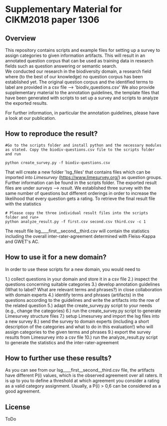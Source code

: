 # Supplementary Material for CIKM2018 paper 1306

## Overview
This repository contains scripts and example files for setting up a survey to assign categories to given information artifacts. This will result in an annotated question corpus that can be used as training data in research fields such as question answering or semantic search.  
We conducted our research in the biodiversity domain, a research field where (to the best of our knowledge) no question corpus has been established yet. The original question corpus and the identified terms to label are provided in a csv file --> 'biodiv_questions.csv' 
We also provide supplementary material to the annotation guidelines, the template files that have been generated with scripts to set up a survey and scripts to analyze the exported results.

For further information, in particular the annotation guidelines, please have a look at our publication.


## How to reproduce the result?
 

```shell
#Go to the scripts folder and install python and the necessary modules as stated. Copy the biodiv-questions.csv file to the scripts folder and run

python create_survey.py -f biodiv-questions.csv
```
That will create a new folder 'lsg_files' that contains files which can be imported into *Limesurvey* (https://www.limesurvey.org/) as question groups. Further information can be found in the scripts folder.
The exported result files are under *surveys* --> *result*. We established three survey with the same number of questions but different orderings in order to increase the likelihood that every question gets a rating. To retrieve the final result file with the statistics 

```shell
# Please copy the three individual result files into the scripts folder and run+
python analyze_result.py -f first.csv second.csv third.csv -c 1
```

The result file lsg____first__second__third.csv will contain the statistics including the overall inter-rater-agreement determined with Fleiss-Kappa and GWET's AC.

## How to use it for a new domain?

In order to use these scripts for a new domain, you would need to

1.) collect questions in your domain and store it in a csv file
2.) inspect the questions concerning suitable categories
3.) develop annotation guidelines (What to label? What are relevant terms and phrases?) in close collaboration with domain experts
4.) identify terms and phrases (artifacts) in the questions according to the guidelines and write the artifacts into the row of the related question
5.) adapt the create_survey.py script to your needs (e.g., change the categories)
6.) run the create_survey.py script to generate Limesurvey structure files
7.) setup Limesurvey and import the lsg files into a new survey
8.) send the survey to domain experts (including a short description of the categories and what to do in this evaluation!) who will assign categories to the given terms and phrases
9.) export the survey results from Limesurvey into a csv file
10.) run the analyze_result.py script to generate the statistics and the inter-rater-agreement

## How to further use these results?
As you can see from our lsg____first__second__third.csv file, the artifacts have different P(i) values, which is the observed agreement over all raters. It is up to you to define a threshold at which agreement you consider a rating as a valid category assignment. Usually, a P(i) > 0,6 can be considered as a good agreement.

## License
ToDo
